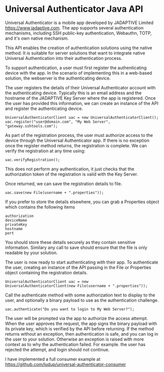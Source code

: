 # Universal Authenticator Java API
Universal Authenticator is a mobile app developed by JADAPTIVE Limited https://www.jadaptive.com. The app supports several authentication mechanisms, including SSH public-key authentication, Webauthn, TOTP, and it's own native mechanism. 

This API enables the creation of authentication solutions using the native method. It is suitable for server solutions that want to integrate native Universal Authentication into their authentication process. 

To support authentication, a user must first register the authenticating device with the app. In the scenario of implementing this in a web-based solution, the webserver is the authenticating device. 

The user registers the details of their Universal Authenticator account with the authenticating device. Typically this is an email address and the hostname of the JADAPTIVE Key Server where the app is registered. Once the user has provided this information, we can create an instance of the API and register the authenticating device.

```
UniversalAuthenticatorClient uac = new UniversalAuthenticatorClient();
uac.register("user@domain.com", "My Web Server", "gateway.sshtools.com");
```

As part of the registration process, the user must authorize access to the device through the Universal Authenticator app. If there is no exception once the register method returns, the registration is complete. We can verify the registration at any time using:

```
uac.verifyRegistration();
```

This does not perform any authentication, it just checks that the authorization token of the registration is valid with the Key Server.

Once returned, we can save the registration details to file.

```
uac.save(new File(username + ".properties"));
```

If you prefer to store the details elsewhere, you can grab a Properties object which contains the following items

```username
authorization
deviceName
privateKey
hostname
port
```

You should store these details securely as they contain sensitive information. Similary any call to save should ensure that the file is only readable by your solution.

The user is now ready to start authenticating with their app. To authenticate the user, creating an instance of the API passing in the File or Properties object containing the registration details.

```
UniversalAuthenticatorClient uac = new UniversalAuthenticatorClient(new File(username + ".properties"));
```

Call the authenticate method with some authorization text to display to the user, and optionally a binary payload to use as the authentication challenge. 

```
uac.authenticate("Do you want to login to My Web Server?");
```

The user will be prompted via the app to authorize the access attempt. When the user approves the request, the app signs the binary payload with its private key, which is verified by the API before returning. If the method returns without an exception, then authentication is safe, and you can log in the user to your solution. Otherwise an exception is raised with more context as to why the authentication failed. For example. the user has rejected the attempt, and login should not continue.

I have implemented a full consumer example at https://github.com/ludup/universal-authenticator-consumer


